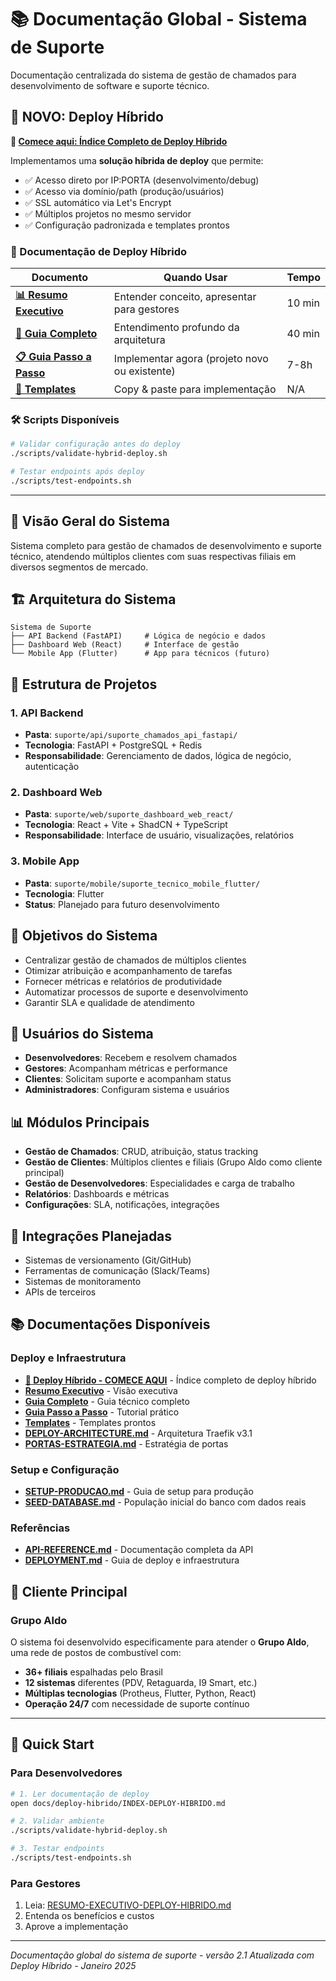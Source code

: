# 📚 Documentação Global - Sistema de Suporte

Documentação centralizada do sistema de gestão de chamados para desenvolvimento de software e suporte técnico.

## 🚀 NOVO: Deploy Híbrido

**📖 [Comece aqui: Índice Completo de Deploy Híbrido](deploy-hibrido/INDEX-DEPLOY-HIBRIDO.md)**

Implementamos uma **solução híbrida de deploy** que permite:
- ✅ Acesso direto por IP:PORTA (desenvolvimento/debug)
- ✅ Acesso via domínio/path (produção/usuários)
- ✅ SSL automático via Let's Encrypt
- ✅ Múltiplos projetos no mesmo servidor
- ✅ Configuração padronizada e templates prontos

### 📑 Documentação de Deploy Híbrido

| Documento | Quando Usar | Tempo |
|-----------|-------------|-------|
| [**📊 Resumo Executivo**](deploy-hibrido/RESUMO-EXECUTIVO-DEPLOY-HIBRIDO.md) | Entender conceito, apresentar para gestores | 10 min |
| [**📖 Guia Completo**](deploy-hibrido/DEPLOY-HIBRIDO-GUIA-COMPLETO.md) | Entendimento profundo da arquitetura | 40 min |
| [**📋 Guia Passo a Passo**](deploy-hibrido/GUIA-IMPLEMENTACAO-PASSO-A-PASSO.md) | Implementar agora (projeto novo ou existente) | 7-8h |
| [**📝 Templates**](deploy-hibrido/TEMPLATES-CONFIGURACAO.md) | Copy & paste para implementação | N/A |

### 🛠️ Scripts Disponíveis

```bash
# Validar configuração antes do deploy
./scripts/validate-hybrid-deploy.sh

# Testar endpoints após deploy
./scripts/test-endpoints.sh
```

---

## 🎯 Visão Geral do Sistema

Sistema completo para gestão de chamados de desenvolvimento e suporte técnico, atendendo múltiplos clientes com suas respectivas filiais em diversos segmentos de mercado.

## 🏗️ Arquitetura do Sistema

```
Sistema de Suporte
├── API Backend (FastAPI)     # Lógica de negócio e dados
├── Dashboard Web (React)     # Interface de gestão
└── Mobile App (Flutter)      # App para técnicos (futuro)
```

## 📁 Estrutura de Projetos

### 1. API Backend
- **Pasta**: `suporte/api/suporte_chamados_api_fastapi/`
- **Tecnologia**: FastAPI + PostgreSQL + Redis
- **Responsabilidade**: Gerenciamento de dados, lógica de negócio, autenticação

### 2. Dashboard Web
- **Pasta**: `suporte/web/suporte_dashboard_web_react/`
- **Tecnologia**: React + Vite + ShadCN + TypeScript
- **Responsabilidade**: Interface de usuário, visualizações, relatórios

### 3. Mobile App
- **Pasta**: `suporte/mobile/suporte_tecnico_mobile_flutter/`
- **Tecnologia**: Flutter
- **Status**: Planejado para futuro desenvolvimento

## 🎯 Objetivos do Sistema

- Centralizar gestão de chamados de múltiplos clientes
- Otimizar atribuição e acompanhamento de tarefas
- Fornecer métricas e relatórios de produtividade
- Automatizar processos de suporte e desenvolvimento
- Garantir SLA e qualidade de atendimento

## 👥 Usuários do Sistema

- **Desenvolvedores**: Recebem e resolvem chamados
- **Gestores**: Acompanham métricas e performance
- **Clientes**: Solicitam suporte e acompanham status
- **Administradores**: Configuram sistema e usuários

## 📊 Módulos Principais

- **Gestão de Chamados**: CRUD, atribuição, status tracking
- **Gestão de Clientes**: Múltiplos clientes e filiais (Grupo Aldo como cliente principal)
- **Gestão de Desenvolvedores**: Especialidades e carga de trabalho
- **Relatórios**: Dashboards e métricas
- **Configurações**: SLA, notificações, integrações

## 🔗 Integrações Planejadas

- Sistemas de versionamento (Git/GitHub)
- Ferramentas de comunicação (Slack/Teams)
- Sistemas de monitoramento
- APIs de terceiros

## 📚 Documentações Disponíveis

### Deploy e Infraestrutura
- **[📖 Deploy Híbrido - COMECE AQUI](deploy-hibrido/INDEX-DEPLOY-HIBRIDO.md)** - Índice completo de deploy híbrido
- **[Resumo Executivo](deploy-hibrido/RESUMO-EXECUTIVO-DEPLOY-HIBRIDO.md)** - Visão executiva
- **[Guia Completo](deploy-hibrido/DEPLOY-HIBRIDO-GUIA-COMPLETO.md)** - Guia técnico completo
- **[Guia Passo a Passo](deploy-hibrido/GUIA-IMPLEMENTACAO-PASSO-A-PASSO.md)** - Tutorial prático
- **[Templates](deploy-hibrido/TEMPLATES-CONFIGURACAO.md)** - Templates prontos
- **[DEPLOY-ARCHITECTURE.md](DEPLOY-ARCHITECTURE.md)** - Arquitetura Traefik v3.1
- **[PORTAS-ESTRATEGIA.md](PORTAS-ESTRATEGIA.md)** - Estratégia de portas

### Setup e Configuração
- **[SETUP-PRODUCAO.md](SETUP-PRODUCAO.md)** - Guia de setup para produção
- **[SEED-DATABASE.md](SEED-DATABASE.md)** - População inicial do banco com dados reais

### Referências
- **[API-REFERENCE.md](../api/suporte_chamados_api_fastapi/docs/API-REFERENCE.md)** - Documentação completa da API
- **[DEPLOYMENT.md](../api/suporte_chamados_api_fastapi/docs/DEPLOYMENT.md)** - Guia de deploy e infraestrutura

## 🏢 Cliente Principal

### Grupo Aldo
O sistema foi desenvolvido especificamente para atender o **Grupo Aldo**, uma rede de postos de combustível com:
- **36+ filiais** espalhadas pelo Brasil
- **12 sistemas** diferentes (PDV, Retaguarda, I9 Smart, etc.)
- **Múltiplas tecnologias** (Protheus, Flutter, Python, React)
- **Operação 24/7** com necessidade de suporte contínuo

---

## 🚀 Quick Start

### Para Desenvolvedores

```bash
# 1. Ler documentação de deploy
open docs/deploy-hibrido/INDEX-DEPLOY-HIBRIDO.md

# 2. Validar ambiente
./scripts/validate-hybrid-deploy.sh

# 3. Testar endpoints
./scripts/test-endpoints.sh
```

### Para Gestores

1. Leia: [RESUMO-EXECUTIVO-DEPLOY-HIBRIDO.md](deploy-hibrido/RESUMO-EXECUTIVO-DEPLOY-HIBRIDO.md)
2. Entenda os benefícios e custos
3. Aprove a implementação

---

*Documentação global do sistema de suporte - versão 2.1*
*Atualizada com Deploy Híbrido - Janeiro 2025*